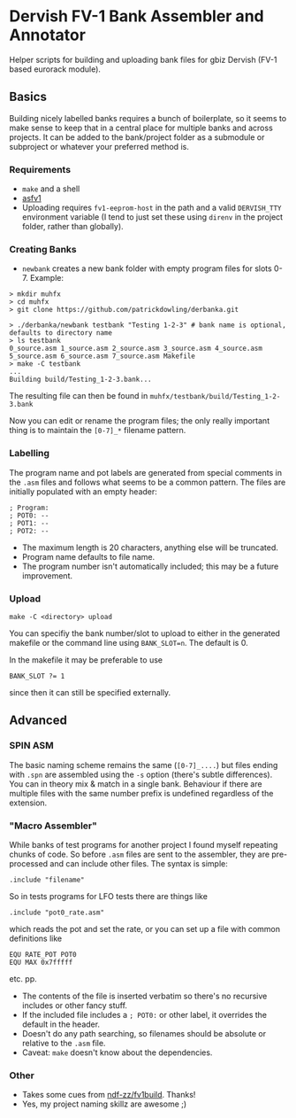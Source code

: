 # Dervish FV-1 Bank Assembler and Annotator
Helper scripts for building and uploading bank files for gbiz Dervish (FV-1 based eurorack module).

## Basics
Building nicely labelled banks requires a bunch of boilerplate, so it seems to make sense to keep that in a central place for multiple banks and across projects.
It can be added to the bank/project folder as a submodule or subproject or whatever your preferred method is.

### Requirements
- `make` and a shell
- [asfv1](https://github.com/ndf-zz/asfv1)
- Uploading requires `fv1-eeprom-host` in the path and a valid `DERVISH_TTY` environment variable (I tend to just set these using `direnv` in the project folder, rather than globally).

### Creating Banks
- `newbank` creates a new bank folder with empty program files for slots 0-7.
Example:

```
> mkdir muhfx
> cd muhfx
> git clone https://github.com/patrickdowling/derbanka.git

> ./derbanka/newbank testbank "Testing 1-2-3" # bank name is optional, defaults to directory name
> ls testbank
0_source.asm 1_source.asm 2_source.asm 3_source.asm 4_source.asm 5_source.asm 6_source.asm 7_source.asm Makefile
> make -C testbank
...
Building build/Testing_1-2-3.bank...
```
The resulting file can then be found in `muhfx/testbank/build/Testing_1-2-3.bank`

Now you can edit or rename the program files; the only really important thing is to maintain the `[0-7]_*` filename pattern.

### Labelling
The program name and pot labels are generated from special comments in the `.asm` files and follows what seems to be a common pattern. The files are initially populated with an empty header:
```
; Program:
; POT0: --
; POT1: --
; POT2: --
```
- The maximum length is 20 characters, anything else will be truncated.
- Program name defaults to file name.
- The program number isn't automatically included; this may be a future improvement.

### Upload
`make -C <directory> upload`

You can specifiy the bank number/slot to upload to either in the generated makefile or the command line using `BANK_SLOT=n`. The default is 0. 

In the makefile it may be preferable to use
```
BANK_SLOT ?= 1
```
since then it can still be specified externally.


## Advanced
### SPIN ASM
The basic naming scheme remains the same (`[0-7]_....`) but files ending with `.spn` are assembled using the `-s` option (there's subtle differences). You can in theory mix & match in a single bank.
Behaviour if there are multiple files with the same number prefix is undefined regardless of the extension.

### "Macro Assembler"
While banks of test programs for another project I found myself repeating chunks of code. So before `.asm` files are sent to the assembler, they are pre-processed and can include other files.
The syntax is simple:
```
.include "filename"
```

So in tests programs for LFO tests there are things like
```
.include "pot0_rate.asm"
```
which reads the pot and set the rate, or you can set up a file with common definitions like
```
EQU RATE_POT POT0
EQU MAX 0x7fffff
```
etc. pp.

- The contents of the file is inserted verbatim so there's no recursive includes or other fancy stuff.
- If the included file includes a `; POT0:` or other label, it overrides the default in the header.
- Doesn't do any path searching, so filenames should be absolute or relative to the `.asm` file.
- Caveat: `make` doesn't know about the dependencies.

### Other
- Takes some cues from [ndf-zz/fv1build](https://github.com/ndf-zz/fv1build). Thanks!
- Yes, my project naming skillz are awesome ;)

